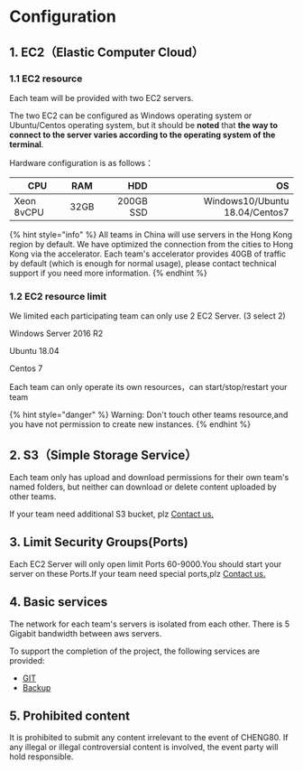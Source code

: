 # Configuration

## 1. EC2（Elastic Computer Cloud）

### 1.1  EC2 resource

Each team will be provided with two EC2 servers.

The two EC2 can be configured as Windows operating system or Ubuntu/Centos operating system, but it should be **noted** that **the way to connect to the server varies according to the operating system of the terminal**.

Hardware configuration is as follows：

| CPU        | RAM  |       HDD |                             OS |
| ---------- | ---- | --------: | -----------------------------: |
| Xeon 8vCPU | 32GB | 200GB SSD | Windows10/Ubuntu 18.04/Centos7 |

{% hint style="info" %}
All teams in China will use servers in the Hong Kong region by default. We have optimized the connection from the cities to Hong Kong via the accelerator. Each team's accelerator provides 40GB of traffic by default (which is enough for normal usage), please contact technical support if you need more information.
{% endhint %}

### 1.2 EC2 resource limit

We limited each participating team can only use 2 EC2 Server. (3 select 2)

Windows Server 2016 R2

Ubuntu 18.04

Centos 7

Each team can only operate its own resources，can start/stop/restart your team

{% hint style="danger" %}
Warning: Don't touch other teams resource,and you have not permission to create new instances.
{% endhint %}

## 2. S3（Simple Storage Service）

Each team only has upload and download permissions for their own team's named folders, but neither can download or delete content uploaded by other teams.

If your team need additional S3 bucket, plz [Contact us.](../../tech-support/online-support.md)

## 3. Limit Security Groups(Ports)

Each EC2 Server will only open limit Ports 60-9000.You should start your server on these Ports.If your team need special ports,plz [Contact us.](../../tech-support/online-support.md)

## **4. Basic services**

The network for each team's servers is isolated from each other. There is 5 Gigabit bandwidth between aws servers.

To support the completion of the project, the following services are provided:

* [GIT ](../../operation-manual/steps/competition-operation/code-submission.md)&#x20;
* [Backup ](../../operation-manual/steps/competition-operation/backup-and-restore.md)

## 5. Prohibited content

It is prohibited to submit any content irrelevant to the event of CHENG80. If any illegal or illegal controversial content is involved, the event party will hold responsible.
